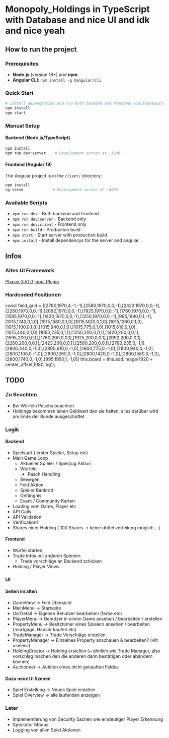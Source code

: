# Monopoly_Holdings in TypeScript with Database and nice UI and idk and nice yeah

## How to run the project

### Prerequisites
- **Node.js** (version 18+) and **npm**
- **Angular CLI**: `npm install -g @angular/cli`

### Quick Start
```bash
# Install dependencies and run both backend and frontend simultaneously with production build
npm install
npm start
```

### Manual Setup

#### Backend (Node.js/TypeScript)
```bash
npm install
npm run dev:server    # Development server at :3000
```

#### Frontend (Angular 19)
The Angular project is in the `client/` directory:
```bash
npm install
ng serve             # Development server at :4200
```



### Available Scripts
- `npm run dev` - Both backend and frontend
- `npm run dev:server` - Backend only
- `npm run dev:client` - Frontend only  
- `npm run build` - Production build
- `npm start` - Start server with production build 
- `npm install` - Install dependencys for the server and angular

## Infos

### Altes UI Framework

[Phaser 3.51.0](https://cdn.jsdelivr.net/npm/phaser@3.51.0/dist/phaser-arcade-physics.min.js)
[Input Plugin](https://raw.githubusercontent.com/rexrainbow/phaser3-rex-notes/master/dist/rexinputtextplugin.min.js)

### Hardcoded Positionen

const field_grid = [[2780,1970,4,-1,-1],[2580,1970,0,0,-1],[2423,1970,0,0,-1],[2260,1970,0,0,-1],[2092,1970,0,0,-1],[1925,1970,0,0,-1],[1760,1970,0,0,-1],[1595,1970,0,0,-1],[1420,1970,0,0,-1],[1250,1970,0,0,-1],[995,1990,0,1,-1],[1015,1740,0,1,0],[1015,1580,0,1,0],[1015,1420,0,1,0],[1015,1260,0,1,0],[1015,1100,0,1,0],[1015,940,0,1,0],[1015,775,0,1,0],[1015,610,0,1,0],[1015,440,0,1,0],[1050,235,0,1,1],[1250,200,0,0,1],[1420,200,0,0,1],[1595,200,0,0,1],[1760,200,0,0,1],[1925,200,0,0,1],[2092,200,0,0,1],[2260,200,0,0,1],[2423,200,0,0,1],[2580,200,0,0,1],[2780,235,0,-1,1],[2800,440,0,-1,0],[2800,610,0,-1,0],[2800,775,0,-1,0],[2800,940,0,-1,0],[2800,1100,0,-1,0],[2800,1260,0,-1,0],[2800,1420,0,-1,0],[2800,1580,0,-1,0],[2800,1740,0,-1,0],[995,1990,1,-1,0]]
this.board = this.add.image(1920 + center_offset,1080,'bg');

## TODO

### Zu Beachten

- Bei Würfeln Paschs beachten
- Holdings bekommen einen Geldwert den sie halten, alles darüber wird am Ende der Runde ausgeschüttet

### Logik

#### Backend

- Spielstart ( erster Spieler, Setup etc)
- Main Game Loop
  - Aktueller Spieler / Spielzug Aktion
  - Würfeln
    - Pasch Handling
  - Bewegen
  - Feld Aktion
  - Spieler Bankrott
  - Gefängnis
  - Event / Community Karten
- Loading vom Game, Player etc
- API Calls
- API Validation
- Verification?
- Shares einer Holding ( 100 Shares -> keine drittel verteilung möglich ...)

#### Frontend

- Würfel starten
- Trade Infos mit anderen Spielern
  - Trade vorschläge an Backend schicken
- Holding / Player Views

### UI

#### Seiten im alten

- GameView -> Feld Übersicht
- MainMenu -> Startseite
- UsrDetail -> Eigenen Benutzer bearbeiten (farbe etc)
- PlayerMenu -> Benutzer in einem Game ansehen / bearbeiten / erstellen
- PropertyMenu -> Besitztümer eines Spielers ansehen / bearbeiten (mortgage, Häuser kaufen etc)
- TradeManager -> Trade Vorschläge erstellen
- PropertyManager -> Einzelnes Property anschauen & bearbeiten? (vllt useless)
- HoldingCreator -> Holding erstellen (~ ähnlich wie Trade Manager, also vorschlag machen den die anderen dann bestätigen oder abändern können)
- Auctioneer -> Auktion eines nicht gekauften Feldes

#### Dazu neue UI Szenen

- Spiel Erstellung -> Neues Spiel erstellen
- Spiel Overview -> alle laufenden anzeigen

### Later

- Implementierung von Security Sachen wie eindeutiger Player Erkennung
- Spectator Modus
- Logging von allen Spiel Aktionen